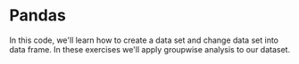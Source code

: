 # Pandas
In this code, we'll learn how to create a data set and change data set  into data frame.
In these exercises we'll apply groupwise analysis to our dataset.
